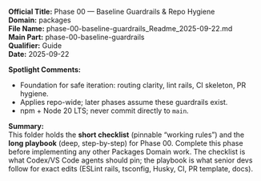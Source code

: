 **Official Title:** Phase 00 — Baseline Guardrails & Repo Hygiene  
**Domain:** packages  
**File Name:** phase-00-baseline-guardrails_Readme_2025-09-22.md  
**Main Part:** phase-00-baseline-guardrails  
**Qualifier:** Guide  
**Date:** 2025-09-22

**Spotlight Comments:**  

- Foundation for safe iteration: routing clarity, lint rails, CI skeleton, PR hygiene.  
- Applies repo-wide; later phases assume these guardrails exist.  
- npm + Node 20 LTS; never commit directly to `main`.

**Summary:**  
This folder holds the **short checklist** (pinnable “working rules”) and the **long playbook** (deep, step-by-step) for Phase 00. Complete this phase before implementing any other Packages Domain work. The checklist is what Codex/VS Code agents should pin; the playbook is what senior devs follow for exact edits (ESLint rails, tsconfig, Husky, CI, PR template, docs).

